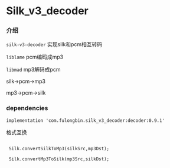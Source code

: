 # Silk_v3_decoder

### 介绍

`silk-v3-decoder` 实现silk和pcm相互转码

`liblame` pcm编码成mp3

`libmad`  mp3解码成pcm

silk->pcm->mp3

mp3->pcm->silk

### dependencies

```
implementation 'com.fulongbin.silk_v3_decoder:decoder:0.9.1'

```

格式互换

```

 Silk.convertSilkToMp3(silkSrc,mp3Dst);
 
 Silk.convertMp3ToSilk(mp3Src,silkDst);
 
```